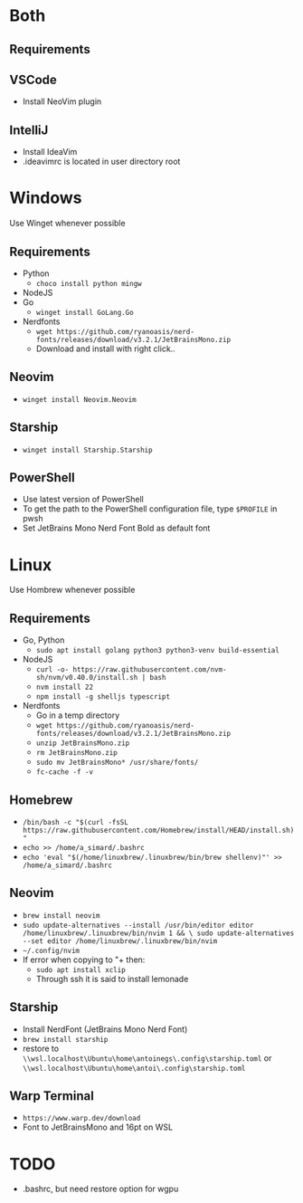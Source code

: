 # Both

## Requirements

## VSCode

- Install NeoVim plugin

## IntelliJ

- Install IdeaVim
- .ideavimrc is located in user directory root

# Windows

Use Winget whenever possible

## Requirements

- Python
  - `choco install python mingw`
- NodeJS
- Go
  - `winget install GoLang.Go`
- Nerdfonts
  - `wget https://github.com/ryanoasis/nerd-fonts/releases/download/v3.2.1/JetBrainsMono.zip`
  - Download and install with right click..

## Neovim

- `winget install Neovim.Neovim`

## Starship

- `winget install Starship.Starship`

## PowerShell

- Use latest version of PowerShell
- To get the path to the PowerShell configuration file, type `$PROFILE` in pwsh
- Set JetBrains Mono Nerd Font Bold as default font

# Linux

Use Hombrew whenever possible

## Requirements

- Go, Python
  - `sudo apt install golang python3 python3-venv build-essential`
- NodeJS
  - `curl -o- https://raw.githubusercontent.com/nvm-sh/nvm/v0.40.0/install.sh | bash`
  - `nvm install 22`
  - `npm install -g shelljs typescript`
- Nerdfonts
  - Go in a temp directory
  - `wget https://github.com/ryanoasis/nerd-fonts/releases/download/v3.2.1/JetBrainsMono.zip`
  - `unzip JetBrainsMono.zip`
  - `rm JetBrainsMono.zip`
  - `sudo mv JetBrainsMono* /usr/share/fonts/`
  - `fc-cache -f -v`

## Homebrew

- `/bin/bash -c "$(curl -fsSL https://raw.githubusercontent.com/Homebrew/install/HEAD/install.sh)"`
- `echo >> /home/a_simard/.bashrc`
- `echo 'eval "$(/home/linuxbrew/.linuxbrew/bin/brew shellenv)"' >> /home/a_simard/.bashrc`

## Neovim

- `brew install neovim`
- `sudo update-alternatives --install /usr/bin/editor editor /home/linuxbrew/.linuxbrew/bin/nvim 1 && \
sudo update-alternatives --set editor /home/linuxbrew/.linuxbrew/bin/nvim`
- `~/.config/nvim`
- If error when copying to "+ then:
  - `sudo apt install xclip`
  - Through ssh it is said to install lemonade

## Starship

- Install NerdFont (JetBrains Mono Nerd Font)
- `brew install starship`
- restore to `\\wsl.localhost\Ubuntu\home\antoinegs\.config\starship.toml` or
  `\\wsl.localhost\Ubuntu\home\antoi\.config\starship.toml`

## Warp Terminal

- `https://www.warp.dev/download`
- Font to JetBrainsMono and 16pt on WSL

# TODO

- .bashrc, but need restore option for wgpu
